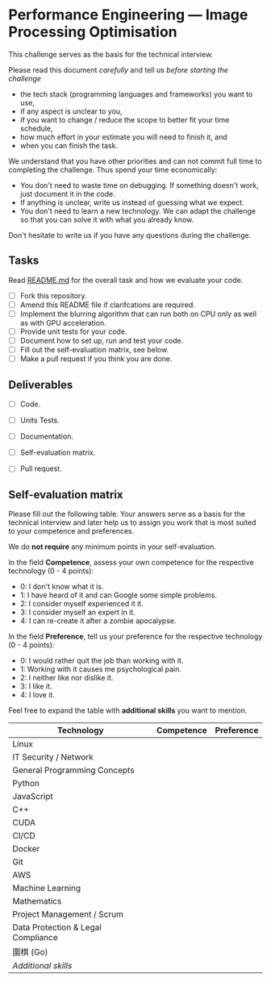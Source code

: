 Performance Engineering &mdash; Image Processing Optimisation
==============================================================

This challenge serves as the basis for the technical interview.

Please read this document *carefully* and tell us *before starting the challenge*
- the tech stack (programming languages and frameworks) you want to use,
- if any aspect is unclear to you,
- if you want to change / reduce the scope to better fit your time schedule,
- how much effort in your estimate you will need to finish it, and
- when you can finish the task.

We understand that you have other priorities and can not commit full time to completing the challenge.
Thus spend your time economically:
- You don't need to waste time on debugging. 
  If something doesn't work, just document it in the code.
- If anything is unclear, write us instead of guessing what we expect. 
- You don't need to learn a new technology. 
  We can adapt the challenge so that you can solve it with what you already know.

Don't hesitate to write us if you have any questions during the challenge.


Tasks
-----

Read [README.md](./README.md) for the overall task and how we evaluate your code.

- [ ] Fork this repository.
- [ ] Amend this README file if clarifcations are required.
- [ ] Implement the blurring algorithm that can run both on CPU only as well as with GPU acceleration.
- [ ] Provide unit tests for your code. 
- [ ] Document how to set up, run and test your code. 
- [ ] Fill out the self-evaluation matrix, see below.
- [ ] Make a pull request if you think you are done.

Deliverables
------------

- [ ] Code.
- [ ] Units Tests.
- [ ] Documentation.
- [ ] Self-evaluation matrix.
- [ ] Pull request.


Self-evaluation matrix
----------------------

Please fill out the following table. 
Your answers serve as a basis for the technical interview and later
help us to assign you work that is most suited to your competence and preferences.

We do **not require** any minimum points in your self-evaluation.

In the field **Competence**, assess your own competence for the respective technology (0 - 4 points):
- 0: I don't know what it is.
- 1: I have heard of it and can Google some simple problems.
- 2: I consider myself experienced it it.
- 3: I consider myself an expert in it.
- 4: I can re-create it after a zombie apocalypse.

In the field **Preference**, tell us your preference for the respective technology (0 - 4 points):
- 0: I would rather quit the job than working with it.
- 1: Working with it causes me psychological pain.
- 2: I neither like nor dislike it.
- 3: I like it.
- 4: I love it.

Feel free to expand the table with **additional skills** you want to mention.


Technology         | Competence | Preference
-------------------|------------|------------
Linux | |
IT Security / Network | |
General Programming Concepts | |
Python | |
JavaScript | |
C++ | |
CUDA | | 
CI/CD | | 
Docker | |
Git | |
AWS | |
Machine Learning | |
Mathematics | |
Project Management / Scrum | |
Data Protection & Legal Compliance | | 
圍棋 (Go) | |
*Additional skills* | |
